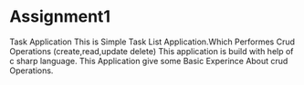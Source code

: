 # Assignment1
Task Application
This is Simple Task List Application.Which Performes Crud Operations (create,read,update delete)
This application is build with help of c sharp language.
This Application give some Basic Experince About crud Operations.

 
